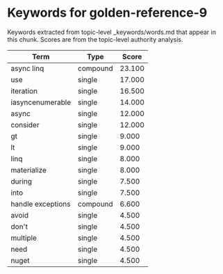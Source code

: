 # Keywords for golden-reference-9

Keywords extracted from topic-level _keywords/words.md that appear in this chunk.
Scores are from the topic-level authority analysis.

| Term | Type | Score |
|------|------|-------|
| async linq | compound | 23.100 |
| use | single | 17.000 |
| iteration | single | 16.500 |
| iasyncenumerable | single | 14.000 |
| async | single | 12.000 |
| consider | single | 12.000 |
| gt | single | 9.000 |
| lt | single | 9.000 |
| linq | single | 8.000 |
| materialize | single | 8.000 |
| during | single | 7.500 |
| into | single | 7.500 |
| handle exceptions | compound | 6.600 |
| avoid | single | 4.500 |
| don't | single | 4.500 |
| multiple | single | 4.500 |
| need | single | 4.500 |
| nuget | single | 4.500 |
